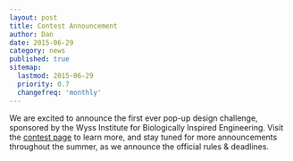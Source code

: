 ```yaml
---
layout: post
title: Contest Announcement
author: Dan
date: 2015-06-29
category: news
published: true
sitemap:
  lastmod: 2015-06-29
  priority: 0.7
  changefreq: 'monthly'
---
```


We are excited to announce the first ever pop-up design challenge, sponsored by the Wyss Institute for Biologically Inspired Engineering.  Visit the [contest page]({{site.url}}/contest/overview) to learn more, and stay tuned for more announcements throughout the summer, as we announce the official rules & deadlines.
